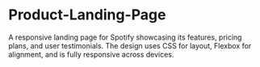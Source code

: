 # Product-Landing-Page

A responsive landing page for Spotify showcasing its features, pricing plans, and user testimonials. The design uses CSS for layout, Flexbox for alignment, and is fully responsive across devices.
